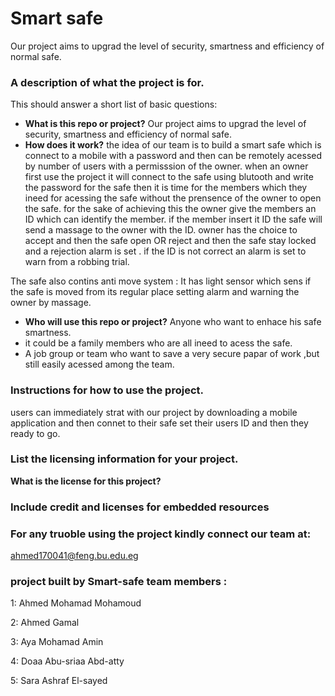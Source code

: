 

# Smart safe 


Our project aims to upgrad the level of security, smartness and efficiency of normal safe.

### A description of what the project is for.

This should answer a short list of basic questions:

* **What is this repo or project?** Our project aims to upgrad the level of security, smartness and efficiency of normal safe.
* **How does it work?** the idea of our team is to build a smart safe which is connect to a mobile with a password and then 
can be remotely acessed by number of users with a permisssion of the owner. 
when an owner first use the project it will connect to the safe using blutooth and write the password for the safe 
then it is time for the members which they ineed for acessing the safe without the prensence of the owner to open the safe.
for the sake of  achieving this the owner give the members an ID which can identify the member. 
if the member insert it ID the safe will send a massage to the owner with the ID. 
owner has the choice to accept and then the safe open 
OR reject and then the safe stay locked and a rejection alarm is set . 
if the ID is not correct an alarm is set to warn from a robbing trial.  

The safe also contins anti move system :
     It has light sensor which sens if the safe is moved from its regular place setting alarm and warning the owner by massage.
* **Who will use this repo or project?** Anyone who want to enhace his safe smartness.
* it could be a family members who are all ineed to acess the safe.
* A job group or team who want to save a very secure papar of work ,but still easily acessed among the team.     


### Instructions for how to  use the project.

users can immediately strat with our project by downloading a mobile application and 
then connet to their safe set their users ID and then they ready to go.




### List the licensing information for your project.

**What is the license for this project?**
### Include credit and licenses for embedded resources



### For any truoble using the project kindly connect our team at:
ahmed170041@feng.bu.edu.eg
### project built by Smart-safe team members :

1: Ahmed Mohamad Mohamoud 

2: Ahmed Gamal

3: Aya Mohamad Amin

4: Doaa Abu-sriaa Abd-atty

5: Sara Ashraf El-sayed
